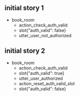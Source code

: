 
## initial story 1
* book_room
    - action_check_auth_valid
    - slot{"auth_valid": false}
    - utter_user_not_authorized
    
## initial story 2
* book_room
    - action_check_auth_valid
    - slot{"auth_valid": true}
    - utter_user_authorized
    - action_reset_auth_valid_slot
    - slot{"auth_valid": false}

